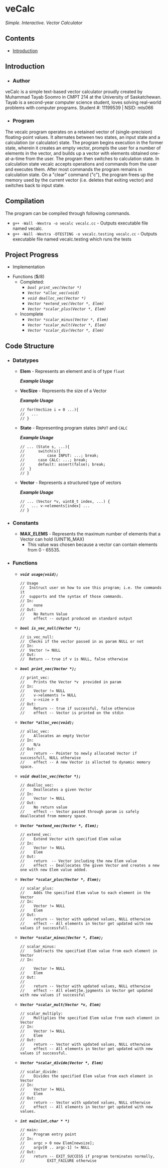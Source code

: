 # veCalc
_Simple. Interactive. Vector Calculator_

## Contents
- [Introduction](#introduction)

## Introduction

- ### Author
veCalc is a simple text-based vector calculator proudly created by Muhammad Tayab Soomro in CMPT 214 at the University of Saskatchewan. Tayab is a second-year computer science student, loves solving real-world problems with computer programs.
Student #: 11199539 | NSID: mts066

- ### Program
The vecalc program operates on a retained vector of (single-precision) floating-point values. It alternates between two states, an input state and a calculation (or calculator) state. The program begins execution in the former state, wherein it creates an empty vector, prompts the user for a number of elements in the vector, and builds up a vector with elements obtained one-at-a-time from the user. The program then switches to calculation state. In calculation state vecalc accepts operations and commands from the user and executes them. After most commands the program remains in calculation state. On a "clear" command ("c"), the program frees up the memory used by the current vector (i.e. deletes that exiting vector) and switches back to input state.


## Compilation
 The program can be compiled through following commands.
  - `g++ -Wall -Wextra -o vecalc vecalc.cc` - Outputs executable file named vecalc.
  - `g++ -Wall -Wextra -DTESTING -o vecalc.testing vecalc.cc` - Outputs executable file named vecalc.testing which runs the tests

## Project Progress

 - Implementation
  + Functions (**5**/8)
      - Completed:
        + _`bool print_vec(Vector *)`_
        + _`Vector *alloc_vec(void)`_
        + _`void dealloc_vec(Vector *)`_
        + _`Vector *extend_vec(Vector *, Elem)`_
        + _`Vector *scalar_plus(Vector *, Elem)`_
      - Incomplete
        + _`Vector *scalar_minus(Vector *, Elem)`_
        + _`Vector *scalar_mult(Vector *, Elem)`_
        + _`Vector *scalar_div(Vector *, Elem)`_
        
## Code Structure

- ### Datatypes
  + **Elem** - Represents an element and is of type `float`
  
    ***Example Usage***

      
  + **VecSize** - Represents the size of a Vector
  
    ***Example Usage***
    ```
    // for(VecSize i = 0 ...){
    //   ...
    // }
    ```
    
  + **State** - Representing program states `INPUT` and `CALC`
  
    ***Example Usage***
    ```
    // ... (State s, ...){
    //      switch(s){
    //	        case INPUT: ...; break;
    //		case CALC: ...; break;
    //		default: assert(false); break;
    //	}
    // }
    ```
  + **Vector** - Represents a structured type of vectors
  
    ***Example Usage***
    ```
    // ... (Vector *v, uint8_t index, ...) {
    //   ... v->elements[index] ...
    // }
    ```
- ### Constants
  + **MAX_ELEMS** - Represents the maximum number of elements that a Vector can hold (UINT16_MAX)
    - This value was chosen because a vector can contain elements from 0 - 65535.

- ### Functions
  + ***`void usage(void);`***
  
    ```
    // Usage
    //  Instruct user on how to use this program; i.e. the commands it
    //  supports and the syntax of those commands.
    // In:
    //    none
    // Out:
    //    No Return Value
    //    effect -- output produced on standard output
    ```
   
   + ***`bool is_vec_null(Vector *);`***
   
      ```
      // is_vec_null:
      //  Checks if the vector passed in as param NULL or not
      // In:
      //  Vector != NULL
      // Out:
      //  Return -- true if v is NULL, false otherwise
      ```
    
   + ***`bool print_vec(Vector *);`***
   
      ```
      // print_vec:
      // 	Prints the Vector *v  provided in param
      // In:
      // 	Vector != NULL
      // 	v->elements != NULL
      // 	v->size > 0
      // Out:
      // 	Return -- true if successful, false otherwise
      // 	effect -- Vector is printed on the stdin
      ```
    
   + ***`Vector *alloc_vec(void);`***
   
      ```
      // alloc_vec:
      // 	Allocates an empty Vector
      // In:
      // 	N/a
      // Out:
      // 	return -- Pointer to newly allocated Vector if successfull, NULL otherwise
      // 	effect -- A new Vector is allocted to dynamic memory space.
      ```
    
   + ***`void dealloc_vec(Vector *);`***
   
      ```
      // dealloc_vec:
      // 	Deallocates a given Vector
      // In:
      // 	Vector != NULL
      // Out:
      // 	No return value
      // 	effect -- Vector passed through param is safely deallocated from memory space.
      ```
    
   + ***`Vector *extend_vec(Vector *, Elem);`***
    
      ```
      // extend_vec:
      // 	Extend Vector with specified Elem value
      // In:
      // 	Vector != NULL
      // 	Elem
      // Out:
      // 	return  -- Vector including the new Elem value
      //	effect -- Deallocates the given Vector and creates a new one with new Elem value added.
      ```
    
   + ***`Vector *scalar_plus(Vector *, Elem);`***
   
      ```
      // scalar_plus:
      // 	Adds the specified Elem value to each element in the Vector
      // In:
      // 	Vector != NULL
      // 	Elem
      // Out:
      // 	return -- Vector with updated values, NULL otherwise
      // 	effect -- All elements in Vector get updated with new values if successfull.
      ```
    
   + ***`Vector *scalar_minus(Vector *, Elem);`***
   
      ``` 
      // scalar_minus:
      // 	Subtracts the specified Elem value from each element in Vector
      // In:

      // 	Vector != NULL
      // 	Elem
      // Out:
      //
      // 	return -- Vector with updated values, NULL otherwise
      // 	effect -- All elemtj5e.jpgments in Vector get updated with new values if successful
      ```
    
    + ***`Vector *scalar_mult(Vector *v, Elem)`***
    
      ```
      // scalar_multiply:
      // 	Multiplies the specified Elem value from each element in Vector
      // In:
      // 	Vector != NULL
      // 	Elem
      // Out:
      // 	return -- Vector with updated values, NULL otherwise
      // 	effect -- All elements in Vector get updated with new values if successful.

      ```
   + ***`Vector *scalar_divide(Vector *, Elem)`***
    
      ```
      // scalar_divide:
      // 	Divides the specified Elem value from each element in Vector
      // In:
      // 	Vector != NULL
      // 	Elem
      // Out:
      // 	return -- Vector with updated values, NULL otherwise
      // 	effect -- All elements in Vector get updated with new values.

      ```
    
   + ***`int main(int,char * *)`***
    
      ```
      // main:
      // 	Program entry point
      // In:
      // 	argc > 0 new Elem[newsize];
      // 	argv[0 .. argc-1] != NULL
      // Out:
      // 	return -- EXIT_SUCCESS if program terminates normally,
      // 		  EXIT_FAILURE otherwise
      ```
